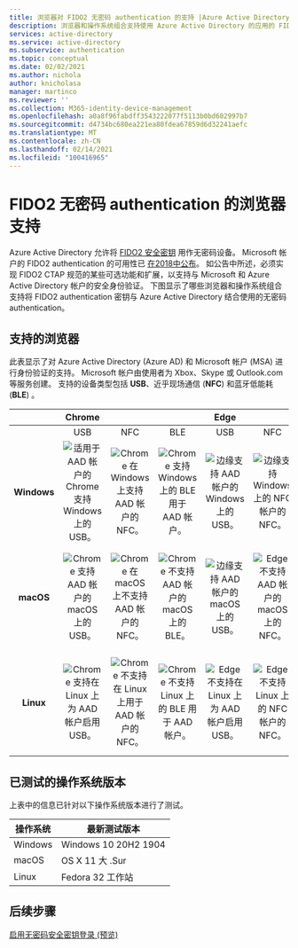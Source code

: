 ```yaml
---
title: 浏览器对 FIDO2 无密码 authentication 的支持 |Azure Active Directory
description: 浏览器和操作系统组合支持使用 Azure Active Directory 的应用的 FIDO2 无密码 authentication
services: active-directory
ms.service: active-directory
ms.subservice: authentication
ms.topic: conceptual
ms.date: 02/02/2021
ms.author: nichola
author: knicholasa
manager: martinco
ms.reviewer: ''
ms.collection: M365-identity-device-management
ms.openlocfilehash: a0a8f96fabdff3543222077f5113b0bd602997b7
ms.sourcegitcommit: d4734bc680ea221ea80fdea67859d6d32241aefc
ms.translationtype: MT
ms.contentlocale: zh-CN
ms.lasthandoff: 02/14/2021
ms.locfileid: "100416965"
---
```

# <a name="browser-support-of-fido2-passwordless-authentication"></a>FIDO2 无密码 authentication 的浏览器支持

Azure Active Directory 允许将 [FIDO2 安全密钥](https://docs.microsoft.com/azure/active-directory/authentication/concept-authentication-passwordless#fido2-security-keys) 用作无密码设备。 Microsoft 帐户的 FIDO2 authentication 的可用性已 [在2018中公布](https://techcommunity.microsoft.com/t5/identity-standards-blog/all-about-fido2-ctap2-and-webauthn/ba-p/288910)。 如公告中所述，必须实现 FIDO2 CTAP 规范的某些可选功能和扩展，以支持与 Microsoft 和 Azure Active Directory 帐户的安全身份验证。 下图显示了哪些浏览器和操作系统组合支持将 FIDO2 authentication 密钥与 Azure Active Directory 结合使用的无密码 authentication。

## <a name="supported-browsers"></a>支持的浏览器

此表显示了对 Azure Active Directory (Azure AD) 和 Microsoft 帐户 (MSA) 进行身份验证的支持。 Microsoft 帐户由使用者为 Xbox、Skype 或 Outlook.com 等服务创建。 支持的设备类型包括 **USB**、近乎现场通信 (**NFC**) 和蓝牙低能耗 (**BLE**) 。

|  | Chrome |  |  | Edge |  |  | Firefox |  |  |
|:---:|:---:|:---:|:---:|:---:|:---:|:---:|:---:|:---:|:---:|
| | USB | NFC | BLE | USB | NFC | BLE | USB | NFC | BLE |
| **Windows**  | ![适用于 AAD 帐户的 Chrome 支持 Windows 上的 USB。][y] | ![Chrome 在 Windows 上支持 AAD 帐户的 NFC。][y] | ![Chrome 支持 Windows 上的 BLE 用于 AAD 帐户。][y] | ![边缘支持 AAD 帐户的 Windows 上的 USB。][y] | ![边缘支持 Windows 上的 NFC 帐户的 NFC。][y] | ![边缘支持适用于 AAD 帐户的 Windows 上的 BLE。][y] | ![Firefox 支持 AAD 帐户的 Windows 上的 USB。][y] | ![Firefox 支持在 Windows 上启用用于 AAD 帐户的 NFC。][y] | ![Firefox 支持 Windows 上的 BLE 用于 AAD 帐户。][y] |
| **macOS**  | ![Chrome 支持 AAD 帐户的 macOS 上的 USB。][y] | ![Chrome 在 macOS 上不支持 AAD 帐户的 NFC。][n] | ![Chrome 不支持 AAD 帐户的 macOS 上的 BLE。][n] | ![边缘支持 AAD 帐户的 macOS 上的 USB。][y] | ![Edge 不支持 AAD 帐户的 macOS 上的 NFC。][n] | ![Edge 不支持 AAD 帐户的 macOS 上的 BLE。][n] | ![Firefox 不支持 AAD 帐户的 macOS 上的 USB。][n] | ![在 macOS 上，Firefox 不支持 AAD 帐户的 NFC。][n] | ![Firefox 不支持 AAD 帐户的 macOS 上的 BLE。][n] |
| **Linux**  | ![Chrome 支持在 Linux 上为 AAD 帐户启用 USB。][y] | ![Chrome 不支持在 Linux 上用于 AAD 帐户的 NFC。][n] | ![Chrome 不支持 Linux 上的 BLE 用于 AAD 帐户。][n] | ![Edge 不支持在 Linux 上为 AAD 帐户启用 USB。][n] | ![Edge 不支持 Linux 上的 NFC 帐户的 NFC。][n] | ![对于 AAD 帐户，Edge 不支持 Linux 上的 BLE。][n] | ![Firefox 不支持在 Linux 上为 AAD 帐户启用 USB。][n] | ![在 Linux 上，Firefox 不支持 AAD 帐户的 NFC。][n] | ![在 Linux 上，Firefox 不支持 AAD 帐户的 BLE。][n] |

## <a name="operating-system-versions-tested"></a>已测试的操作系统版本

上表中的信息已针对以下操作系统版本进行了测试。

| 操作系统 | 最新测试版本 |
| --- | --- |
| Windows | Windows 10 20H2 1904 |
| macOS | OS X 11 大 .Sur |
| Linux | Fedora 32 工作站 |

## <a name="next-steps"></a>后续步骤
[启用无密码安全密钥登录 (预览) ](https://docs.microsoft.com/azure/active-directory/authentication/howto-authentication-passwordless-security-key)

<!--Image references-->
[y]: ./media/fido2-compatibility/yes.png
[n]: ./media/fido2-compatibility/no.png
